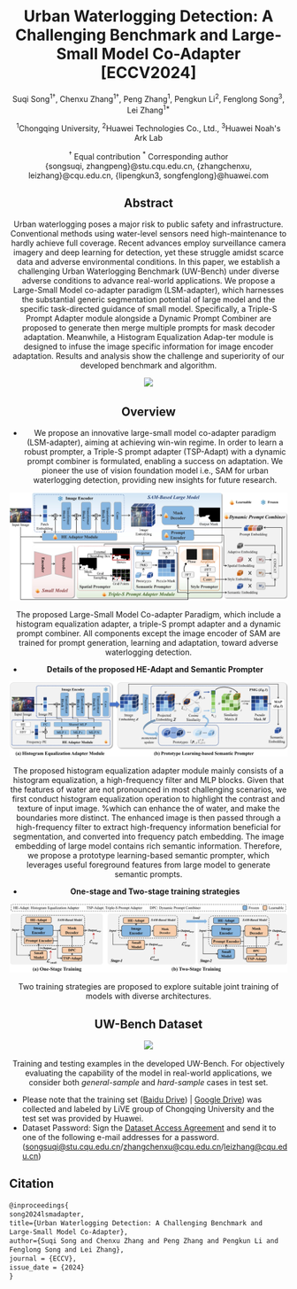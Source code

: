 <div align="center">
<h1>Urban Waterlogging Detection: A Challenging Benchmark and Large-Small Model Co-Adapter [ECCV2024]</h1>

Suqi Song<sup>1†</sup>, Chenxu Zhang<sup>1†</sup>, Peng Zhang<sup>1</sup>, Pengkun Li<sup>2</sup>, Fenglong Song<sup>3</sup>, Lei Zhang<sup>1*</sup>

<sup>1</sup>Chongqing University,
<sup>2</sup>Huawei Technologies Co., Ltd.,
<sup>3</sup>Huawei Noah's Ark Lab

<div>
<sup>†</sup> Equal contribution
<sup>*</sup> Corresponding author
</div>

<div>
  {songsuqi, zhangpeng}@stu.cqu.edu.cn, {zhangchenxu, leizhang}@cqu.edu.cn, {lipengkun3, songfenglong}@huawei.com
</div>

## Abstract

Urban waterlogging poses a major risk to public safety and infrastructure. Conventional methods using water-level sensors need high-maintenance to hardly achieve full coverage. Recent advances employ surveillance camera imagery and deep learning for detection, yet these struggle amidst scarce data and adverse environmental conditions. In this paper, we establish a challenging Urban Waterlogging Benchmark (UW-Bench) under diverse adverse conditions to advance real-world applications. We propose a Large-Small Model co-adapter paradigm (LSM-adapter), which harnesses the substantial generic segmentation potential of large model and the specific task-directed guidance of small model. Specifically, a Triple-S Prompt Adapter module alongside a Dynamic Prompt Combiner are proposed to generate then merge multiple prompts for mask decoder adaptation. Meanwhile, a Histogram Equalization Adap-ter module is designed to infuse the image specific information for image encoder adaptation. Results and analysis show the challenge and superiority of our developed benchmark and algorithm.
<div align="center">
  <img src="pictures/fig1_bluemask_0307v2.jpg">
</div>

## Overview

* We propose an innovative large-small model co-adapter paradigm (LSM-adapter), aiming at achieving win-win regime. In order to learn a robust prompter, a Triple-S prompt adapter (TSP-Adapt) with a dynamic prompt combiner is formulated, enabling a success on adaptation. We pioneer the use of vision foundation model i.e., SAM for urban waterlogging detection, providing new insights for future research.

<div align="center">
  <img src="pictures/framework.jpg">
</div>
<p>
  The proposed Large-Small Model Co-adapter Paradigm, which include a histogram equalization adapter, 
  a triple-S prompt adapter and a dynamic prompt combiner. All components except the image encoder of 
  SAM are trained for prompt generation, learning and adaptation, toward adverse waterlogging detection.
</p>

* **Details of the proposed HE-Adapt and Semantic Prompter**

<div align="center">
  <img src="pictures/HE-SemP.jpg">
</div>
<p>
  The proposed histogram equalization adapter module mainly consists of a histogram equalization, a high-frequency filter and MLP blocks.
  Given that the features of water are not pronounced in most challenging scenarios, we first conduct histogram equalization operation to 
  highlight the contrast and texture of input image. %which can enhance the  of water, and make the boundaries more distinct. The enhanced 
  image is then passed through a high-frequency filter to extract high-frequency information beneficial for segmentation, and converted into 
  frequency patch embedding. The image embedding of large model contains rich semantic information. Therefore, we propose a prototype learning-based 
  semantic prompter, which leverages useful foreground features from large model to generate semantic prompts.
</p>

* **One-stage and Two-stage training strategies**

<div align="center">
  <img src="pictures/training.jpg">
</div>
<p>
  Two training strategies are proposed to explore suitable joint training of models with diverse architectures.
</p>

## UW-Bench Dataset

<div align="center">
  <img src="pictures/dataset.jpg">
</div>
<p>
  Training and testing examples in the developed UW-Bench. For objectively evaluating the capability of the model 
  in real-world applications, we consider both <i>general-sample</i> and <i>hard-sample</i> cases in test set.
</p>

</div>

* Please note that</b> the training set ([Baidu Drive](https://pan.baidu.com/s/1Nq0NpjriLl3jvHXvqSpZjg)) | [Google Drive](https://docs.google.com/forms/d/e/1FAIpQLSeHeZKpSRFFKBqTi6m3ESwcwoKVybw-Wwm7h2CMtIZhSgz0Ow/viewform?usp=sf_link)) was collected and labeled by LiVE group of Chongqing University and the test set was provided by Huawei.
* Dataset Password: Sign the [Dataset Access Agreement](https://github.com/zhang-chenxu/LSM-Adapter/blob/f32327f15ea1e626091f8dd37b0e5ee310997e57/Dataset%20Access%20Agreement.pdf) and send it to one of the following e-mail addresses for a password. (songsuqi@stu.cqu.edu.cn/zhangchenxu@cqu.edu.cn/leizhang@cqu.edu.cn)


## Citation

```
@inproceedings{
song2024lsmadapter,
title={Urban Waterlogging Detection: A Challenging Benchmark and Large-Small Model Co-Adapter},
author={Suqi Song and Chenxu Zhang and Peng Zhang and Pengkun Li and Fenglong Song and Lei Zhang},
journal = {ECCV},
issue_date = {2024}
}
```
